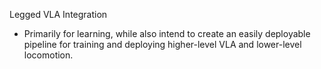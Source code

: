 Legged VLA Integration

- Primarily for learning, while also intend to create an easily deployable pipeline for training and deploying higher-level VLA and lower-level locomotion.